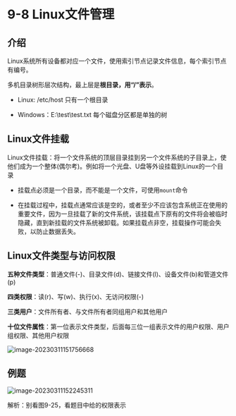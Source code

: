 # 9-8 Linux文件管理

## 介绍

Linux系统所有设备都对应一个文件，使用索引节点记录文件信息，每个索引节点有编号。

多机目录树形层次结构，最上层是**根目录，用“/”表示**。

- Linux: /etc/host   只有一个根目录

- Windows：E:\test\test.txt 每个磁盘分区都是单独的树

## Linux文件挂载

Linux文件挂载：将一个文件系统的顶层目录挂到另一个文件系统的子目录上，使他们成为一个整体(偶尔考)。例如将一个光盘、U盘等外设挂载到Linux的一个目录

- 挂载点必须是一个目录，而不能是一个文件，可使用`mount`命令

- 在挂载过程中，挂载点通常应该是空的，或者至少不应该包含系统正在使用的重要文件，因为一旦挂载了新的文件系统，该挂载点下原有的文件将会被临时隐藏，直到新挂载的文件系统被卸载。如果挂载点非空，挂载操作可能会失败，以防止数据丢失。

## Linux文件类型与访问权限

**五种文件类型**：普通文件(-)、目录文件(d)、链接文件(l)、设备文件(b)和管道文件(p)

**四类权限**：读(r)、写(w)、执行(x)、无访问权限(-)

**三类用户**：文件所有者、与文件所有者同组用户和其他用户

**十位文件属性**：第一位表示文件类型，后面每三位一组表示文件的用户权限、用户组权限、其他用户权限

![image-20230311151756668](https://img.yatjay.top/md/image-20230311151756668.png)

## 例题

![image-20230311152245311](https://img.yatjay.top/md/image-20230311152245311.png)

解析：别看图9-25，看题目中给的权限表示